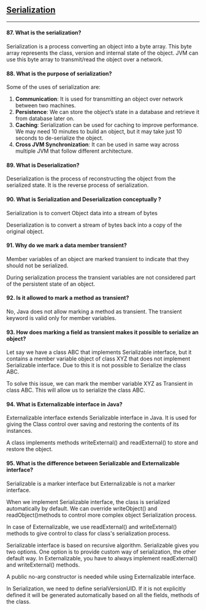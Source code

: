 ## [Serialization](./Serialization.md)

*****************************************


#### 87. What is the serialization?

Serialization is a process converting an object into a byte array.
This byte array represents the class, version and internal state of the
object. JVM can use this byte array to transmit/read the object over
a network.

#### 88. What is the purpose of serialization?

Some of the uses of serialization are:

1. **Communication**: It is used for transmitting an object over network between two machines.
2. **Persistence**:  We can store the object’s state in a database and retrieve it from database later on.
3. **Caching**: Serialization can be used for caching to improve performance. We may need 10 minutes to build an object, but it may take just 10 seconds to de-serialize the object. 
4. **Cross JVM Synchronization**: It can be used in same way across multiple JVM that follow different architecture.

#### 89. What is Deserialization?


Deserialization is the process of reconstructing the object from the
serialized state. It is the reverse process of serialization.

#### 90. What is Serialization and Deserialization conceptually ?

Serialization is to convert Object data into a stream of bytes

Deserialization is to convert a stream of bytes back into a copy of
the original object.

#### 91. Why do we mark a data member transient?


Member variables of an object are marked transient to indicate that
they should not be serialized.

During serialization process the transient variables are not
considered part of the persistent state of an object.

#### 92. Is it allowed to mark a method as transient?

No, Java does not allow marking a method as transient. The
transient keyword is valid only for member variables.

#### 93. How does marking a field as transient makes it possible to serialize an object?

Let say we have a class ABC that implements Serializable interface, but it contains a member variable object of class XYZ that does not implement Serializable interface. Due to this it is not possible to Serialize the class ABC.

To solve this issue, we can mark the member variable XYZ as Transient in class ABC. This will allow us to serialize the class ABC.

#### 94. What is Externalizable interface in Java?

Externalizable interface extends Serializable interface in Java. It is used for giving the Class control over saving and restoring the contents of its instances.

A class implements methods writeExternal() and readExternal() to store and restore the object.

#### 95. What is the difference between Serializable and Externalizable interface?

Serializable is a marker interface but Externalizable is not a marker interface.

When we implement Serializable interface, the class is serialized automatically by default. We can override writeObject() and readObject()methods to control more complex object Serialization process.

In case of Externalizable, we use readExternal() and writeExternal() methods to give control to class for class's serialization process.

Serializable interface is based on recursive algorithm. Serializable gives you two options. One option is to provide custom way of serialization, the other default way. In Externalizable, you have to always implement readExternal() and writeExternal() methods.

A public no-arg constructor is needed while using Externalizable interface.

In Serialization, we need to define serialVersionUID. If it is not explicitly defined it will be generated automatically based on all the fields, methods of the class.